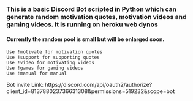 
<html>  
   <body>
    <h3>This is a basic Discord Bot scripted in Python which can generate random motivation quotes, motivation videos and gaming videos. It is running on heroku web dynos </h3>
    <h4> Currently the random pool is small but will be enlarged soon. </h4>

    Use !motivate for motivation quotes
    Use !support for supporting quotes
    Use !video for motivating videos
    Use !games for gaming videos
    Use !manual for manual
    
   </body> 
</html>
Bot invite Link: https://discord.com/api/oauth2/authorize?client_id=813788023736631308&permissions=519232&scope=bot
